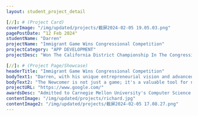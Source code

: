 ```yaml
---
layout: student_project_detail

[//]: # (Project Card)
coverImage: "/img/updated/projects/截屏2024-02-05 19.05.03.png"
pagePostDate: “12 Feb 2024"
studentName: "Darren"
projectName: "Immigrant Game Wins Congressional Competition"
projectCategory: "APP DEVELOPMENT"
projectDesc: "Won The California District Championship In The Congressional Challenge"

[//]: # (Project Page/Showcase)
headerTitle: "Immigrant Game Wins Congressional Competition"
bodyText1: "Darren, with his unique entrepreneurial vision and advanced programming skills, created The Newcomer game to assist immigrants in better adapting to new societies. His creation won the crown in the 2023 Congressional App Challenge for California's 23rd district"
bodyText2: "The Newcomer is not just a game; it's a valuable tool for new immigrants. Players simulate entering American society, experiencing its culture and daily life, while improving their English skills through engaging interactions. It's a journey that allows every "newcomer" to find their place through exploration and learning."
projectURL: "https://www.google.com/"
awardsDesc: "Admitted to Carnegie Mellon University's Computer Science program"
contentImage: "/img/updated/projects/richard.jpg"
contentImage2: "/img/updated/projects/截屏2024-02-05 17.08.27.png"
---
```

